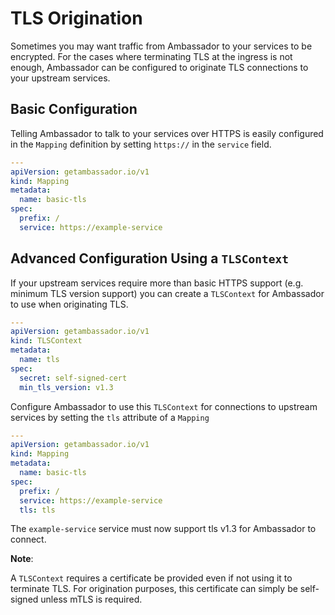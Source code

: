 # TLS Origination

Sometimes you may want traffic from Ambassador to your services to be encrypted. For the cases where terminating TLS at the ingress is not enough, Ambassador can be configured to originate TLS connections to your upstream services.

## Basic Configuration

Telling Ambassador to talk to your services over HTTPS is easily configured in the `Mapping` definition by setting `https://` in the `service` field.

```yaml
---
apiVersion: getambassador.io/v1
kind: Mapping
metadata:
  name: basic-tls
spec:
  prefix: /
  service: https://example-service
```

## Advanced Configuration Using a `TLSContext`

If your upstream services require more than basic HTTPS support (e.g. minimum TLS version support) you can create a `TLSContext` for Ambassador to use when originating TLS.

```yaml
---
apiVersion: getambassador.io/v1
kind: TLSContext
metadata:
  name: tls
spec:
  secret: self-signed-cert
  min_tls_version: v1.3
```

Configure Ambassador to use this `TLSContext` for connections to upstream services by setting the `tls` attribute of a `Mapping`

```yaml
---
apiVersion: getambassador.io/v1
kind: Mapping
metadata:
  name: basic-tls
spec:
  prefix: /
  service: https://example-service
  tls: tls
```

The `example-service` service must now support tls v1.3 for Ambassador to connect.

**Note**: 

A `TLSContext` requires a certificate be provided even if not using it to terminate TLS. For origination purposes, this certificate can simply be self-signed unless mTLS is required.
